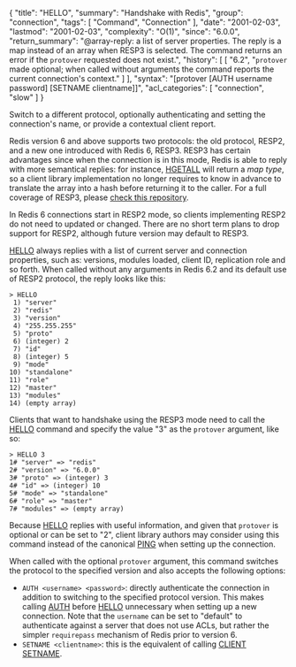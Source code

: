 {
  "title": "HELLO",
  "summary": "Handshake with Redis",
  "group": "connection",
  "tags": [
    "Command",
    "Connection"
  ],
  "date": "2001-02-03",
  "lastmod": "2001-02-03",
  "complexity": "O(1)",
  "since": "6.0.0",
  "return_summary": "@array-reply: a list of server properties. The reply is a map instead of an array when RESP3 is selected. The command returns an error if the `protover` requested does not exist.",
  "history": [
    [
      "6.2",
      "`protover` made optional; when called without arguments the command reports the current connection's context."
    ]
  ],
  "syntax": "[protover [AUTH username password] [SETNAME clientname]]",
  "acl_categories": [
    "connection",
    "slow"
  ]
}

Switch to a different protocol, optionally authenticating and setting the
connection's name, or provide a contextual client report.

Redis version 6 and above supports two protocols: the old protocol, RESP2, and
a new one introduced with Redis 6, RESP3. RESP3 has certain advantages since
when the connection is in this mode, Redis is able to reply with more semantical
replies: for instance, [HGETALL](/commands/hgetall) will return a *map type*, so a client library
implementation no longer requires to know in advance to translate the array into
a hash before returning it to the caller. For a full coverage of RESP3, please
[check this repository](https://github.com/antirez/resp3).

In Redis 6 connections start in RESP2 mode, so clients implementing RESP2 do
not need to updated or changed. There are no short term plans to drop support for
RESP2, although future version may default to RESP3.

[HELLO](/commands/hello) always replies with a list of current server and connection properties,
such as: versions, modules loaded, client ID, replication role and so forth.
When called without any arguments in Redis 6.2 and its default use of RESP2
protocol, the reply looks like this:

    > HELLO
     1) "server"
     2) "redis"
     3) "version"
     4) "255.255.255"
     5) "proto"
     6) (integer) 2
     7) "id"
     8) (integer) 5
     9) "mode"
    10) "standalone"
    11) "role"
    12) "master"
    13) "modules"
    14) (empty array)

Clients that want to handshake using the RESP3 mode need to call the [HELLO](/commands/hello)
command and specify the value "3" as the `protover` argument, like so:

    > HELLO 3
    1# "server" => "redis"
    2# "version" => "6.0.0"
    3# "proto" => (integer) 3
    4# "id" => (integer) 10
    5# "mode" => "standalone"
    6# "role" => "master"
    7# "modules" => (empty array)

Because [HELLO](/commands/hello) replies with useful information, and given that `protover` is
optional or can be set to "2", client library authors may consider using this
command instead of the canonical [PING](/commands/ping) when setting up the connection.

When called with the optional `protover` argument, this command switches the
protocol to the specified version and also accepts the following options:

* `AUTH <username> <password>`: directly authenticate the connection in addition to switching to the specified protocol version. This makes calling [AUTH](/commands/auth) before [HELLO](/commands/hello) unnecessary when setting up a new connection. Note that the `username` can be set to "default" to authenticate against a server that does not use ACLs, but rather the simpler `requirepass` mechanism of Redis prior to version 6.
* `SETNAME <clientname>`: this is the equivalent of calling [CLIENT SETNAME](/commands/client-setname).

